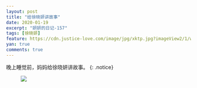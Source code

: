```yaml
---
layout: post
title: "给徐晓妍讲故事"
date: 2020-01-19
excerpt: "妍妍的日记-157"
tags: [徐晓妍]
feature: https://cdn.justice-love.com/image/jpg/xktp.jpg?imageView2/1/w/1200/h/500
yan: true
comments: true
---
```

晚上睡觉前，妈妈给徐晓妍讲故事。
{: .notice}
<figure>
    <img src="{{ site.staticUrl }}/yanyan/image/jianggushi.jpg?imageMogr2/auto-orient" />
</figure>
